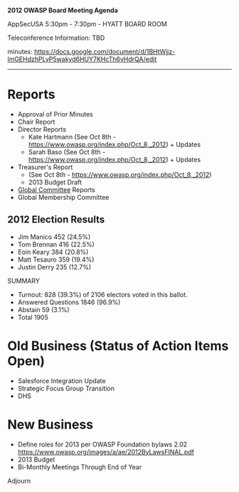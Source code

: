 **2012 OWASP Board Meeting Agenda**

AppSecUSA 5:30pm - 7:30pm - HYATT BOARD ROOM

Teleconference Information: TBD

minutes:
<https://docs.google.com/document/d/1BHtWjjz-lmGEHdzhPLyP5wakyd6HUY7KHcTh6vHdrQA/edit>

-----

# Reports

  - Approval of Prior Minutes
  - Chair Report
  - Director Reports
      - Kate Hartmann (See Oct 8th -
        <https://www.owasp.org/index.php/Oct_8,_2012>) + Updates
      - Sarah Baso (See Oct 8th -
        <https://www.owasp.org/index.php/Oct_8,_2012>) + Updates
  - Treasurer's Report
      - (See Oct 8th - <https://www.owasp.org/index.php/Oct_8,_2012>)
      - 2013 Budget Draft
  - [Global
    Committee](https://www.owasp.org/index.php/Global_Committee_Pages)
    Reports
  - Global Membership Committee

## 2012 Election Results

  - Jim Manico 452 (24.5%)
  - Tom Brennan 416 (22.5%)
  - Eoin Keary 384 (20.8%)
  - Matt Tesauro 359 (19.4%)
  - Justin Derry 235 (12.7%)

SUMMARY

  - Turnout: 828 (39.3%) of 2106 electors voted in this ballot.
  - Answered Questions 1846 (96.9%)
  - Abstain 59 (3.1%)
  - Total 1905

# Old Business (Status of Action Items Open)

  - Salesforce Integration Update
  - Strategic Focus Group Transition
  - DHS

# New Business

  - Define roles for 2013 per OWASP Foundation bylaws 2.02
    <https://www.owasp.org/images/a/ae/2012ByLawsFINAL.pdf>
  - 2013 Budget
  - Bi-Monthly Meetings Through End of Year

Adjourn
